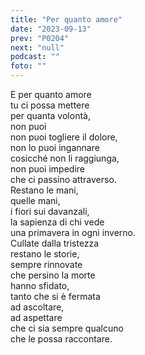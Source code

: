 ```yaml
---
title: "Per quanto amore"
date: "2023-09-13"
prev: "P0204"
next: "null"
podcast: ""
foto: ""
---
```


E per quanto amore  
tu ci  possa mettere  
per quanta volontà,  
non puoi  
non puoi togliere il dolore,  
non lo puoi ingannare  
cosicché non li raggiunga,  
non puoi impedire   
che ci passino attraverso.  
Restano le mani,  
quelle mani,  
i fiori sui davanzali,  
la sapienza di chi vede  
una primavera in ogni inverno.  
Cullate dalla tristezza  
restano le storie,  
sempre rinnovate  
che persino la morte  
hanno sfidato,  
tanto che si è fermata  
ad ascoltare,  
ad aspettare  
che ci sia sempre qualcuno  
che le possa raccontare.